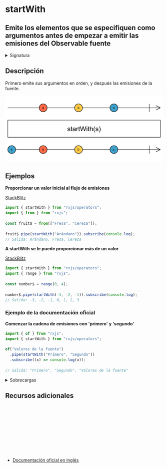 # startWith

<h2 class="subtitle"> Emite los elementos que se especifiquen como argumentos antes de empezar a emitir las emisiones del Observable fuente
</h2>

<details>
<summary>Signatura</summary>

### Firma

`startWith<T, D>(...array: (SchedulerLike | T)[]): OperatorFunction<T, T | D>`

### Parámetros

<table>
<tr><td>array</td><td>Tipo: <code>(SchedulerLike | T)[]</code>.</td></tr>
</table>

### Retorna

`OperatorFunction<T, T | D>`: Un Observable que emite primero los elementos en el `Iterable` especificado, y después emite los valores emitidos por el Observable fuente.

</details>

## Descripción

Primero emite sus argumentos en orden, y después las emisiones de la fuente.

<img src="assets/images/marble-diagrams/join-creation/startWith.png" alt="Diagrama de canicas del operador startWith">

## Ejemplos

**Proporcionar un valor inicial al flujo de emisiones**

<a target="_blank" href="https://stackblitz.com/edit/docu-rxjs-startwith?file=index.ts">StackBlitz</a>

```javascript
import { startWith } from "rxjs/operators";
import { from } from "rxjs";

const fruit$ = from(["Fresa", "Cereza"]);

fruit$.pipe(startWith("Arándano")).subscribe(console.log);
// Salida: Arándano, Fresa, Cereza
```

**A startWith se le puede proporcionar más de un valor**

<a target="_blank" href="https://stackblitz.com/edit/docu-rxjs-startwith-2?file=index.ts">StackBlitz</a>

```javascript
import { startWith } from "rxjs/operators";
import { range } from "rxjs";

const number$ = range(0, 4);

number$.pipe(startWith(-3, -2, -1)).subscribe(console.log);
// Salida: -3, -2, -1, 0, 1, 2, 3
```

### Ejemplo de la documentación oficial

**Comenzar la cadena de emisiones con 'primero' y 'segundo'**

```javascript
import { of } from "rxjs";
import { startWith } from "rxjs/operators";

of("Valores de la fuente")
  .pipe(startWith("Primero", "Segundo"))
  .subscribe((x) => console.log(x));

// Salida: "Primero", "Segundo", "Valores de la fuente"
```

<details>
<summary>Sobrecargas</summary>
<div class="overload-container">

<div class="overload-section">

### Firma

`startWith(scheduler: SchedulerLike): MonoTypeOperatorFunction<T>`

### Parámetros

<table>
<tr><td>scheduler</td><td>Tipo: <code>SchedulerLike</code>.</td></tr>
</table>

### Retorna

`MonoTypeOperatorFunction<T>`

</div>

<div class="overload-section">

### Firma

`startWith(v1: D, scheduler: SchedulerLike): OperatorFunction<T, T | D>`

### Parámetros

<table>
<tr><td>v1</td><td>Tipo: <code>D</code>.</td></tr>
<tr><td>scheduler</td><td>Tipo: <code>SchedulerLike</code>.</td></tr>
</table>

### Retorna

`OperatorFunction<T, T | D>`

</div>

<div class="overload-section">

### Firma

`startWith(v1: D, v2: E, scheduler: SchedulerLike): OperatorFunction<T, T | D | E>`

### Parámetros

<table>
<tr><td>v1</td><td>Tipo: <code>D</code>.</td></tr>
<tr><td>v2</td><td>Tipo: <code>E</code>.</td></tr>
<tr><td>scheduler</td><td>Tipo: <code>SchedulerLike</code>.</td></tr>
</table>

### Retorna

`OperatorFunction<T, T | D | E>`

</div>

<div class="overload-section">

### Firma

`startWith(v1: D, v2: E, v3: F, scheduler: SchedulerLike): OperatorFunction<T, T | D | E | F>`

### Parámetros

<table>
<tr><td>v1</td><td>Tipo: <code>D</code>.</td></tr>
<tr><td>v2</td><td>Tipo: <code>E</code>.</td></tr>
<tr><td>v3</td><td>Tipo: <code>F</code>.</td></tr>
<tr><td>scheduler</td><td>Tipo: <code>SchedulerLike</code>.</td></tr>
</table>

### Retorna

`OperatorFunction<T, T | D | E | F>`

</div>

<div class="overload-section">

### Firma

`startWith(v1: D, v2: E, v3: F, v4: G, scheduler: SchedulerLike): OperatorFunction<T, T | D | E | F | G>`

### Parámetros

<table>
<tr><td>v1</td><td>Tipo: <code>D</code>.</td></tr>
<tr><td>v2</td><td>Tipo: <code>E</code>.</td></tr>
<tr><td>v3</td><td>Tipo: <code>F</code>.</td></tr>
<tr><td>v4</td><td>Tipo: <code>G</code>.</td></tr>
<tr><td>scheduler</td><td>Tipo: <code>SchedulerLike</code>.</td></tr>
</table>

### Retorna

OperatorFunction<T, T | D | E | F | G>

</div>

<div class="overload-section">

### Firma

`startWith(v1: D, v2: E, v3: F, v4: G, v5: H, scheduler: SchedulerLike): OperatorFunction<T, T | D | E | F | G | H>`

### Parámetros

<table>
<tr><td>v1</td><td>Tipo: <code>D</code>.</td></tr>
<tr><td>v2</td><td>Tipo: <code>E</code>.</td></tr>
<tr><td>v3</td><td>Tipo: <code>F</code>.</td></tr>
<tr><td>v4</td><td>Tipo: <code>G</code>.</td></tr>
<tr><td>v5</td><td>Tipo: <code>H</code>.</td></tr>
<tr><td>scheduler</td><td>Tipo: <code>SchedulerLike</code>.</td></tr>
</table>

### Retorna

OperatorFunction<T, T | D | E | F | G | H>

</div>

<div class="overload-section">

### Firma

`startWith(v1: D, v2: E, v3: F, v4: G, v5: H, v6: I, scheduler: SchedulerLike): OperatorFunction<T, T | D | E | F | G | H | I>`

### Parámetros

<table>
<tr><td>v1</td><td>Tipo: <code>D</code>.</td></tr>
<tr><td>v2</td><td>Tipo: <code>E</code>.</td></tr>
<tr><td>v3</td><td>Tipo: <code>F</code>.</td></tr>
<tr><td>v4</td><td>Tipo: <code>G</code>.</td></tr>
<tr><td>v5</td><td>Tipo: <code>H</code>.</td></tr>
<tr><td>v6</td><td>Tipo: <code>I</code>.</td></tr>
<tr><td>scheduler</td><td>Tipo: <code>SchedulerLike</code>.</td></tr>
</table>

### Retorna

`OperatorFunction<T, T | D | E | F | G | H | I>`

</div>

<div class="overload-section">

### Firma

`startWith(v1: D): OperatorFunction<T, T | D>`

### Parámetros

<table>
<tr><td>v1</td><td>Tipo: <code>D</code>.</td></tr>
</table>

### Retorna

`OperatorFunction<T, T | D>`

</div>

<div class="overload-section">

### Firma

`startWith(v1: D, v2: E): OperatorFunction<T, T | D | E>`

### Parámetros

<table>
<tr><td>v1</td><td>Tipo: <code>D</code>.</td></tr>
<tr><td>v2</td><td>Tipo: <code>E</code>.</td></tr>
</table>

### Retorna

`OperatorFunction<T, T | D | E>`

</div>

<div class="overload-section">

### Firma

`startWith(v1: D, v2: E, v3: F): OperatorFunction<T, T | D | E | F>`

### Parámetros

<table>
<tr><td>v1</td><td>Tipo: <code>D</code>.</td></tr>
<tr><td>v2</td><td>Tipo: <code>E</code>.</td></tr>
<tr><td>v3</td><td>Tipo: <code>F</code>.</td></tr>
</table>

### Retorna

`OperatorFunction<T, T | D | E | F>`

</div>

<div class="overload-section">

### Firma

`startWith(v1: D, v2: E, v3: F, v4: G): OperatorFunction<T, T | D | E | F | G>`

### Parámetros

<table>
<tr><td>v1</td><td>Tipo: <code>D</code>.</td></tr>
<tr><td>v2</td><td>Tipo: <code>E</code>.</td></tr>
<tr><td>v3</td><td>Tipo: <code>F</code>.</td></tr>
<tr><td>v4</td><td>Tipo: <code>G</code>.</td></tr>
</table>

### Retorna

`OperatorFunction<T, T | D | E | F | G>`

</div>

<div class="overload-section">

### Firma

`startWith(v1: D, v2: E, v3: F, v4: G, v5: H): OperatorFunction<T, T | D | E | F | G | H>`

### Parámetros

<table>
<tr><td>v1</td><td>Tipo: <code>D</code>.</td></tr>
<tr><td>v2</td><td>Tipo: <code>E</code>.</td></tr>
<tr><td>v3</td><td>Tipo: <code>F</code>.</td></tr>
<tr><td>v4</td><td>Tipo: <code>G</code>.</td></tr>
<tr><td>v5</td><td>Tipo: <code>H</code>.</td></tr>
</table>

### Retorna

`OperatorFunction<T, T | D | E | F | G | H>`

</div>

<div class="overload-section">

### Firma

`startWith(v1: D, v2: E, v3: F, v4: G, v5: H, v6: I): OperatorFunction<T, T | D | E | F | G | H | I>`

### Parámetros

<table>
<tr><td>v1</td><td>Tipo: <code>D</code>.</td></tr>
<tr><td>v2</td><td>Tipo: <code>E</code>.</td></tr>
<tr><td>v3</td><td>Tipo: <code>F</code>.</td></tr>
<tr><td>v4</td><td>Tipo: <code>G</code>.</td></tr>
<tr><td>v5</td><td>Tipo: <code>H</code>.</td></tr>
<tr><td>v6</td><td>Tipo: <code>I</code>.</td></tr>
</table>

### Retorna

`OperatorFunction<T, T | D | E | F | G | H | I>`

</div>

<div class="overload-section">

### Firma

`startWith(...array: D[]): OperatorFunction<T, T | D>`

### Parámetros

<table>
<tr><td>array</td><td>Tipo: <code>D[]</code>.</td></tr>
</table>

### Retorna

`OperatorFunction<T, T | D>`

</div>

<div class="overload-section">

### Firma

`startWith(...array: (SchedulerLike | D)[]): OperatorFunction<T, T | D>`

### Parámetros

<table>
<tr><td>array</td><td>Tipo: <code>(SchedulerLike | D)[]</code>.</td></tr>
</table>

### Retorna

`OperatorFunction<T, T | D>`

</div>

</div>
</details>

<div class="additional-section">

## Recursos adicionales

<a target="_blank" href="https://github.com/ReactiveX/rxjs/blob/master/src/internal/operators/startWith.ts">
<svg>
  <use xlink:href="/assets/icons/source.svg#source-code"></use>
</svg>
</a>
</div>

- <a target="_blank" href="https://rxjs.dev/api/operators/startWith">Documentación oficial en inglés</a>
